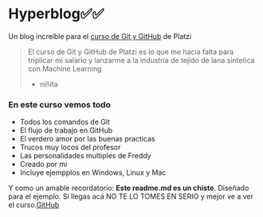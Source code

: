 # Hyperblog&#9989;&#9989;
Un blog increíble para el [curso de Git y GitHub](http://https://platzi.com/clases/1557-git-github/19977-readmemd-es-una-excelente-practica/ "curso de Git y GitHub") de Platzi
> El curso de Git y GitHub de Platzi es lo que me hacia falta para triplicar mi salario y lanzarme a la industria de tejido de lana sintetica con Machine Learning
> - niñita

### En este curso vemos todo
- Todos los comandos de Git
- El flujo de trabajo en GitHub
- El verdero amor por las buenas practicas
- Trucos muy locos del profesor
- Las personalidades multiples de Freddy
- Creado por mi 
- Incluye ejempplos en Windows, Linux y Mac

Y como un amable recordatorio: **Este readme.md es un chiste**. Diseñado para el ejemplo. Si llegas acá NO TE LO TOMES EN SERIO y mejor ve a ver el curso.[GitHub](http://https://platzi.com/clases/1557-git-github/19977-readmemd-es-una-excelente-practica/ "GitHub")
